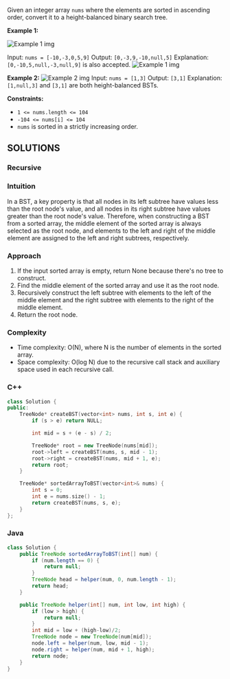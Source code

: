 Given an integer array `nums` where the elements are sorted in ascending order, convert it to a height-balanced binary search tree.

**Example 1:**

![Example 1 img](https://assets.leetcode.com/uploads/2021/02/18/btree1.jpg)

Input: `nums = [-10,-3,0,5,9]`
Output: `[0,-3,9,-10,null,5]`
Explanation: `[0,-10,5,null,-3,null,9]` is also accepted.
![Example 1 img](https://assets.leetcode.com/uploads/2021/02/18/btree2.jpg)


**Example 2:**
![Example 2 img](https://assets.leetcode.com/uploads/2021/02/18/btree.jpg)
Input: `nums = [1,3]`
Output: `[3,1]`
Explanation: `[1,null,3]` and `[3,1]` are both height-balanced BSTs.

**Constraints:**

- `1 <= nums.length <= 104`
- `-104 <= nums[i] <= 104`
- `nums` is sorted in a strictly increasing order.

## SOLUTIONS
<!-- By Tusharknwl -->
### **Recursive**
### Intuition
In a BST, a key property is that all nodes in its left subtree have values less than the root node's value, and all nodes in its right subtree have values greater than the root node's value. Therefore, when constructing a BST from a sorted array, the middle element of the sorted array is always selected as the root node, and elements to the left and right of the middle element are assigned to the left and right subtrees, respectively.

### Approach
1. If the input sorted array is empty, return None because there's no tree to construct.
2. Find the middle element of the sorted array and use it as the root node.
3. Recursively construct the left subtree with elements to the left of the middle element and the right subtree with elements to the right of the middle element.
4. Return the root node.

### Complexity
- Time complexity: O(N), where N is the number of elements in the sorted array.
- Space complexity: O(log N) due to the recursive call stack and auxiliary space used in each recursive call.

### **C**++
```cpp
class Solution {
public:
    TreeNode* createBST(vector<int> nums, int s, int e) {
        if (s > e) return NULL;

        int mid = s + (e - s) / 2;

        TreeNode* root = new TreeNode(nums[mid]);
        root->left = createBST(nums, s, mid - 1);
        root->right = createBST(nums, mid + 1, e);
        return root;
    }

    TreeNode* sortedArrayToBST(vector<int>& nums) {
        int s = 0;
        int e = nums.size() - 1;
        return createBST(nums, s, e);
    }
};
```

### **Java**

```java
class Solution {
    public TreeNode sortedArrayToBST(int[] num) {
        if (num.length == 0) {
            return null;
        }
        TreeNode head = helper(num, 0, num.length - 1);
        return head;
    }

    public TreeNode helper(int[] num, int low, int high) {
        if (low > high) {
            return null;
        }
        int mid = low + (high-low)/2;
        TreeNode node = new TreeNode(num[mid]);
        node.left = helper(num, low, mid - 1);
        node.right = helper(num, mid + 1, high);
        return node;
    }
}
```

